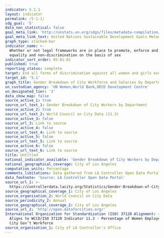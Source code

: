 ```yaml
---
indicator: 5.1.1
layout: indicator
permalink: /5-1-1/
sdg_goal: '5'
data_non_statistical: false
goal_meta_link: 'http://unstats.un.org/sdgs/files/metadata-compilation/Metadata-Goal-5.pdf'
goal_meta_link_text: United Nations Sustainable Development Goals Metadata (pdf 634kB)
graph_type: stacked-bar
indicator_name: >-
  Whether or not legal frameworks are in place to promote, enforce and monitor
  equality and non‑discrimination on the basis of sex
indicator_sort_order: 05-01-01
published: true
reporting_status: complete
target: End all forms of discrimination against all women and girls everywhere
target_id: '5.1'
graph_title: Gender Breakdown of City Workforce and Salaries by Department
un_custodian_agency: 'UN Women,World Bank,OECD Development Centre'
un_designated_tier: '3'
data_show_map: false
source_active_1: true
source_url_text_1: Gender Breakdown of City Workers by Department
source_active_2: true
source_url_text_2: World Council on City Data (11.3)
source_active_3: false
source_url_3: Link to source
source_active_4: false
source_url_text_4: Link to source
source_active_5: false
source_url_text_5: Link to source
source_active_6: false
source_url_text_6: Link to source
title: Untitled
national_indicator_available: 'Gender Breakdown of City Workers by Department '
national_geographical_coverage: City of Los Angeles
computation_units: Percentage
comments_limitations: Data gathered from LA Controller Open Data Portal
data_footnote: 'Source: LA Controller Open Data Portal'
source_url_1: >-
  https://controllerdata.lacity.org/Statistics/Gender-Breakdown-of-City-Workers-by-Department/q45p-mx3u/data
source_geographical_coverage_1: City of Los Angeles
source_organisation_2: World Council on City Data
source_periodicity_2: Annual
source_geographical_coverage_2: City of Los Angeles
source_url_2: 'http://open.dataforcities.org/'
International Organization for Standardization (ISO) 37120 Alignment: >-
  Aligns to WCCD/ISO 37120 Indicator 11.3 - Percentage of Women Employed in the
  City Gov’t Workforce
source_organisation_1: City of LA Controller's Office
---
```

